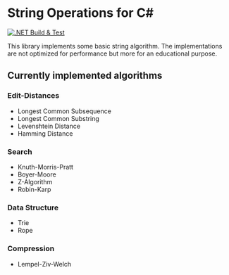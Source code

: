 # String Operations for C#
[![.NET Build & Test](https://github.com/linkdotnet/StringOperations/actions/workflows/dotnet.yml/badge.svg)](https://github.com/linkdotnet/StringOperations/actions/workflows/dotnet.yml)

This library implements some basic string algorithm. The implementations are not optimized for performance but more for an educational purpose.

## Currently implemented algorithms
### Edit-Distances
 * Longest Common Subsequence
 * Longest Common Substring
 * Levenshtein Distance
 * Hamming Distance

### Search
 * Knuth-Morris-Pratt
 * Boyer-Moore
 * Z-Algorithm
 * Robin-Karp

### Data Structure
 * Trie
 * Rope

### Compression
 * Lempel-Ziv-Welch